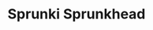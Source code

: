---
slug: sprunki-sprunkhead
title: Sprunki Sprunkhead
description: "Sprunki Sprunkhead is an exciting online game. Play for free directly in your browser!"
icon: /images/popular_mods/Sprunki Sprunkhead.png
url: https://wowtbc.net/sprunkin/sprunkhead/index.html
previewImage: /images/popular_mods/Sprunki Sprunkhead.png
type: popular mods

# SEO配置
seo:
  title: "Sprunki Sprunkhead - Play Free Online Game | Fun Browser Games"
  description: "Sprunki Sprunkhead - Play this fun online game for free in your browser. No download required!"
  ogImage: "/images/popular_mods/Sprunki Sprunkhead.png"
  keywords: "sprunki-sprunkhead, online game, browser game, free game, popular mods game, play online"

videoUrls:
  - https://www.youtube.com/embed/example1
  - https://www.youtube.com/embed/example2

whyPlay:
  title: "Why Play Sprunki Sprunkhead?"
  items:
    - "Immersive Gameplay: Sprunki Sprunkhead offers an engaging and immersive gaming experience that will keep you entertained for hours"
    - "Challenging Levels: Test your skills with increasingly difficult challenges and obstacles"
    - "Beautiful Graphics: Enjoy stunning visuals and smooth animations that bring the game world to life"
    - "Regular Updates: New content and features are added regularly to keep the game fresh and exciting"
    - "Free to Play: Experience all the fun without spending a penny"
    - "Community Features: Connect with other players, share strategies, and compete for high scores"
    - "Cross-Platform: Play on any device with a web browser, no downloads required"

features:
  title: "Key Features of Sprunki Sprunkhead"
  image: "/images/popular_mods/Sprunki Sprunkhead.png"
  items:
    - "Intuitive Controls: Easy to learn controls make Sprunki Sprunkhead accessible for players of all skill levels"
    - "Multiple Game Modes: Enjoy various gameplay options that provide different challenges and experiences"
    - "Character Customization: Personalize your gaming experience with unique characters and items"
    - "Achievement System: Complete special tasks to earn rewards and recognition"
    - "Leaderboards: Compete with players worldwide and see who can achieve the highest scores"

characteristics:
  title: "Game Characteristics"
  image: "/images/popular_mods/Sprunki Sprunkhead.png"
  items:
    - "Genre: Popular mods game with elements of strategy and skill"
    - "Difficulty: Suitable for both casual gamers and those seeking a challenge"
    - "Play Time: Quick sessions or extended gameplay, depending on your preference"
    - "Art Style: Vibrant and engaging visuals that enhance the gaming experience"
    - "Sound Design: Immersive audio that complements the gameplay perfectly"

info: "Sprunki Sprunkhead is an exciting online game that offers players a unique and engaging gaming experience. With its intuitive controls, stunning visuals, and challenging gameplay, Sprunki Sprunkhead provides hours of entertainment for players of all ages and skill levels. Whether you're looking for a quick gaming session during a break or an extended play session, Sprunki Sprunkhead delivers an immersive experience that will keep you coming back for more. The game features multiple levels of increasing difficulty, ensuring that players are constantly challenged as they progress. With regular updates adding new content and features, Sprunki Sprunkhead remains fresh and exciting, providing endless entertainment options for its growing community of players."

howToPlayIntro: "Welcome to Sprunki Sprunkhead! This guide will walk you through the basics and help you master the game. Whether you're a beginner or looking to improve your skills, these tips and instructions will enhance your gaming experience."

howToPlaySteps:
  - title: "Getting Started"
    description: "Begin your Sprunki Sprunkhead adventure by familiarizing yourself with the controls. Use your keyboard or mouse to navigate through the game interface. The tutorial will guide you through the basic mechanics and help you understand the objectives."
  - title: "Understanding the Objectives"
    description: "In Sprunki Sprunkhead, your main goal is to progress through levels by completing specific objectives. Each level presents unique challenges that require different strategies and approaches."
  - title: "Mastering the Controls"
    description: "Practice using the controls to improve your precision and reaction time. Sprunki Sprunkhead requires quick reflexes and strategic thinking to overcome obstacles and defeat opponents."
  - title: "Utilizing Power-ups"
    description: "Collect power-ups throughout the game to enhance your abilities and overcome difficult challenges. Each power-up offers unique advantages that can be crucial for success."
  - title: "Developing Strategies"
    description: "As you progress in Sprunki Sprunkhead, develop effective strategies for different scenarios. Analyze patterns, anticipate challenges, and adapt your approach to maximize your performance."

faq:
  title: "Frequently Asked Questions about Sprunki Sprunkhead"
  items:
    - question: "Is Sprunki Sprunkhead free to play?"
      answer: "Yes, Sprunki Sprunkhead is completely free to play directly in your web browser. No downloads or purchases are required to enjoy the full game experience."
    - question: "Can I play Sprunki Sprunkhead on mobile devices?"
      answer: "Yes, Sprunki Sprunkhead is optimized for both desktop and mobile play. You can enjoy the game on any device with a web browser and internet connection."
    - question: "Are there any in-game purchases?"
      answer: "While Sprunki Sprunkhead is free to play, there may be optional in-game purchases available for cosmetic items or additional features that don't affect core gameplay."
    - question: "How often is Sprunki Sprunkhead updated?"
      answer: "The developers regularly update Sprunki Sprunkhead with new content, features, and improvements based on player feedback and game performance."
    - question: "Can I play Sprunki Sprunkhead offline?"
      answer: "Currently, Sprunki Sprunkhead requires an internet connection to play as it's a browser-based online game."
    - question: "Is Sprunki Sprunkhead suitable for children?"
      answer: "Yes, Sprunki Sprunkhead is designed to be family-friendly and suitable for players of all ages."
    - question: "How do I report bugs or issues?"
      answer: "If you encounter any problems while playing Sprunki Sprunkhead, you can report them through the game's support page or contact the developers directly through their website."
    - question: "Still Have Questions?"
      answer: "If you have additional questions about Sprunki Sprunkhead that aren't covered in this FAQ, please visit our support center or contact our customer service team for assistance."
---